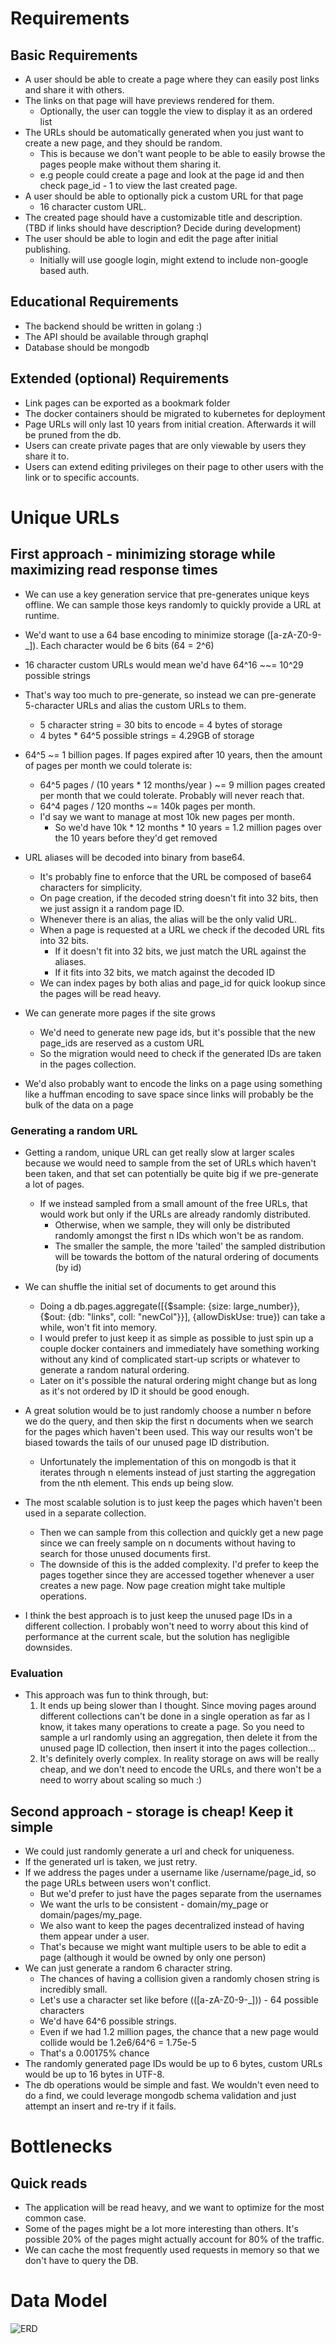 # Requirements
## Basic Requirements

- A user should be able to create a page where they can easily post links and share it with others.
- The links on that page will have previews rendered for them.
    - Optionally, the user can toggle the view to display it as an ordered list
- The URLs should be automatically generated when you just want to create a new page, and they should be random.
    - This is because we don't want people to be able to easily browse the pages people make without them sharing it. 
    - e.g people could create a page and look at the page id and then check page_id - 1 to view the last created page.
- A user should be able to optionally pick a custom URL for that page
    - 16 character custom URL.
- The created page should have a customizable title and description. (TBD if links should have description? Decide during development)
- The user should be able to login and edit the page after initial publishing.
    - Initially will use google login, might extend to include non-google based auth.

## Educational Requirements

- The backend should be written in golang :)
- The API should be available through graphql
- Database should be mongodb

## Extended (optional) Requirements

- Link pages can be exported as a bookmark folder
- The docker containers should be migrated to kubernetes for deployment
- Page URLs will only last 10 years from initial creation. Afterwards it will be pruned from the db.
- Users can create private pages that are only viewable by users they share it to.
- Users can extend editing privileges on their page to other users with the link or to specific accounts.

# Unique URLs 

## First approach - minimizing storage while maximizing read response times
- We can use a key generation service that pre-generates unique keys offline. We can sample those keys randomly to quickly provide a URL at runtime. 
- We'd want to use a 64 base encoding to minimize storage ([a-zA-Z0-9\-_]). Each character would be 6 bits (64 = 2^6)
- 16 character custom URLs would mean we'd have 64^16 ~~= 10^29 possible strings
- That's way too much to pre-generate, so instead we can pre-generate 5-character URLs and alias the custom URLs to them. 
    - 5 character string = 30 bits to encode = 4 bytes of storage
    - 4 bytes * 64^5 possible strings = 4.29GB of storage

- 64^5 ~= 1 billion pages. If pages expired after 10 years, then the amount of pages per month we could tolerate is:
    - 64^5 pages / (10 years * 12 months/year ) ~= 9 million pages created per month that we could tolerate. Probably will never reach that.
    - 64^4 pages / 120 months ~= 140k pages per month.
    - I'd say we want to manage at most 10k new pages per month.
        - So we'd have 10k * 12 months * 10 years = 1.2 million pages over the 10 years before they'd get removed

- URL aliases will be decoded into binary from base64. 
    - It's probably fine to enforce that the URL be composed of base64 characters for simplicity.
    - On page creation, if the decoded string doesn't fit into 32 bits, then we just assign it a random page ID.
    - Whenever there is an alias, the alias will be the only valid URL. 
    - When a page is requested at a URL we check if the decoded URL fits into 32 bits.
        - If it doesn't fit into 32 bits, we just match the URL against the aliases.
        - If it fits into 32 bits, we match against the decoded ID
    - We can index pages by both alias and page_id for quick lookup since the pages will be read heavy.

- We can generate more pages if the site grows
    - We'd need to generate new page ids, but it's possible that the new page_ids are reserved as a custom URL
    - So the migration would need to check if the generated IDs are taken in the pages collection.

- We'd also probably want to encode the links on a page using something like a huffman encoding to save space since links will probably be the bulk of the data on a page

### Generating a random URL
- Getting a random, unique URL can get really slow at larger scales because we would need to sample from the set of URLs which haven't been taken, and that set can potentially be quite big if we pre-generate a lot of pages.
    - If we instead sampled from a small amount of the free URLs, that would work but only if the URLs are already randomly distributed. 
        - Otherwise, when we sample, they will only be distributed randomly amongst the first n IDs which won't be as random.
        - The smaller the sample, the more 'tailed' the sampled distribution will be towards the bottom of the natural ordering of documents (by id)
- We can shuffle the initial set of documents to get around this
    - Doing a db.pages.aggregate([{$sample: {size: large_number}}, {$out: {db: "links", coll: "newCol"}}], {allowDiskUse: true}) can take a while, won't fit into memory. 
    - I would prefer to just keep it as simple as possible to just spin up a couple docker containers and immediately have something working without any kind of complicated start-up scripts or whatever to generate a random natural ordering.
    - Later on it's possible the natural ordering might change but as long as it's not ordered by ID it should be good enough.
- A great solution would be to just randomly choose a number n before we do the query, and then skip the first n documents when we search for the pages which haven't been used. This way our results won't be biased towards the tails of our unused page ID distribution.
    - Unfortunately the implementation of this on mongodb is that it iterates through n elements instead of just starting the aggregation from the nth element. This ends up being slow.
- The most scalable solution is to just keep the pages which haven't been used in a separate collection. 
    - Then we can sample from this collection and quickly get a new page since we can freely sample on n documents without having to search for those unused documents first.
    - The downside of this is the added complexity. I'd prefer to keep the pages together since they are accessed together whenever a user creates a new page. Now page creation might take multiple operations.

- I think the best approach is to just keep the unused page IDs in a different collection. I probably won't need to worry about this kind of performance at the current scale, but the solution has negligible downsides.

### Evaluation

- This approach was fun to think through, but:
    1. It ends up being slower than I thought. Since moving pages around different collections can't be done in a single operation as far as I know, it takes many operations to create a page. So you need to sample a url randomly using an aggregation, then delete it from the unused page ID collection, then insert it into the pages collection... 
    2. It's definitely overly complex. In reality storage on aws will be really cheap, and we don't need to encode the URLs, and there won't be a need to worry about scaling so much :)

## Second approach - storage is cheap! Keep it simple

- We could just randomly generate a url and check for uniqueness.
- If the generated url is taken, we just retry.
- If we address the pages under a username like /username/page_id, so the page URLs between users won't conflict.
    - But we'd prefer to just have the pages separate from the usernames
    - We want the urls to be consistent - domain/my_page or domain/pages/my_page. 
    - We also want to keep the pages decentralized instead of having them appear under a user. 
    - That's because we might want multiple users to be able to edit a page (although it would be owned by only one person)
- We can just generate a random 6 character string. 
    - The chances of having a collision given a randomly chosen string is incredibly small. 
    - Let's use a character set like before (([a-zA-Z0-9\-_])) - 64 possible characters
    - We'd have 64^6 possible strings.
    - Even if we had 1.2 million pages, the chance that a new page would collide would be 1.2e6/64^6 = 1.75e-5
    - That's a 0.00175% chance
- The randomly generated page IDs would be up to 6 bytes, custom URLs would be up to 16 bytes in UTF-8.
- The db operations would be simple and fast. We wouldn't even need to do a find, we could leverage mongodb schema validation and just attempt an insert and re-try if it fails.

# Bottlenecks

## Quick reads

- The application will be read heavy, and we want to optimize for the most common case.
- Some of the pages might be a lot more interesting than others. It's possible 20% of the pages might actually account for 80% of the traffic. 
- We can cache the most frequently used requests in memory so that we don't have to query the DB. 

# Data Model

![ERD](ERD.png)

